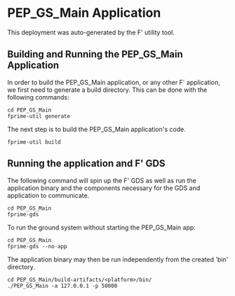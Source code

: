 # PEP_GS_Main Application

This deployment was auto-generated by the F' utility tool.

## Building and Running the PEP_GS_Main Application

In order to build the PEP_GS_Main application, or any other F´ application, we first need to generate a build directory. This can be done with the following commands:

```
cd PEP_GS_Main
fprime-util generate
```

The next step is to build the PEP_GS_Main application's code.
```
fprime-util build
```

## Running the application and F' GDS

The following command will spin up the F' GDS as well as run the application binary and the components necessary for the GDS and application to communicate.

```
cd PEP_GS_Main
fprime-gds
```

To run the ground system without starting the PEP_GS_Main app:
```
cd PEP_GS_Main
fprime-gds --no-app
```

The application binary may then be run independently from the created 'bin' directory.

```
cd PEP_GS_Main/build-artifacts/<platform>/bin/
./PEP_GS_Main -a 127.0.0.1 -p 50000
```
